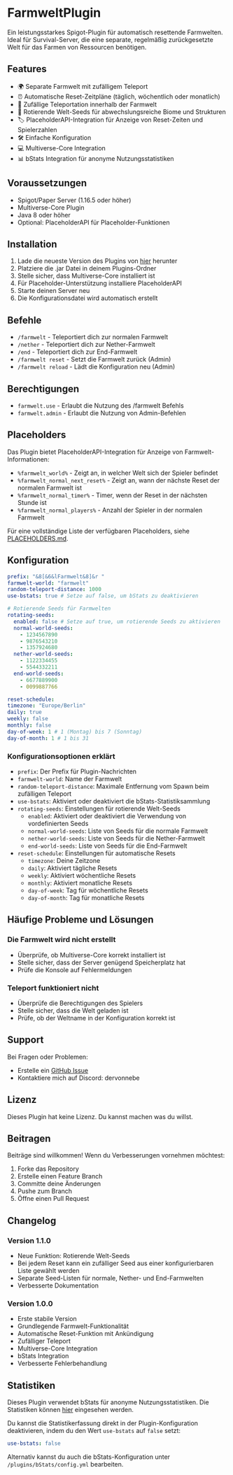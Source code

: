 # FarmweltPlugin

Ein leistungsstarkes Spigot-Plugin für automatisch resettende Farmwelten. Ideal für Survival-Server, die eine separate, regelmäßig zurückgesetzte Welt für das Farmen von Ressourcen benötigen.

## Features
- 🌍 Separate Farmwelt mit zufälligem Teleport
- ⏰ Automatische Reset-Zeitpläne (täglich, wöchentlich oder monatlich)
- 🎯 Zufällige Teleportation innerhalb der Farmwelt
- 🌱 Rotierende Welt-Seeds für abwechslungsreiche Biome und Strukturen
- 🏷️ PlaceholderAPI-Integration für Anzeige von Reset-Zeiten und Spielerzahlen
- 🛠️ Einfache Konfiguration
- 💻 Multiverse-Core Integration
- 📊 bStats Integration für anonyme Nutzungsstatistiken

## Voraussetzungen
- Spigot/Paper Server (1.16.5 oder höher)
- Multiverse-Core Plugin
- Java 8 oder höher
- Optional: PlaceholderAPI für Placeholder-Funktionen

## Installation
1. Lade die neueste Version des Plugins von [hier](https://github.com/dervonnebe/FarmweltPlugin/releases) herunter
2. Platziere die .jar Datei in deinem Plugins-Ordner
3. Stelle sicher, dass Multiverse-Core installiert ist
4. Für Placeholder-Unterstützung installiere PlaceholderAPI
5. Starte deinen Server neu
6. Die Konfigurationsdatei wird automatisch erstellt

## Befehle
- `/farmwelt` - Teleportiert dich zur normalen Farmwelt
- `/nether` - Teleportiert dich zur Nether-Farmwelt
- `/end` - Teleportiert dich zur End-Farmwelt
- `/farmwelt reset` - Setzt die Farmwelt zurück (Admin)
- `/farmwelt reload` - Lädt die Konfiguration neu (Admin)

## Berechtigungen
- `farmwelt.use` - Erlaubt die Nutzung des /farmwelt Befehls
- `farmwelt.admin` - Erlaubt die Nutzung von Admin-Befehlen

## Placeholders
Das Plugin bietet PlaceholderAPI-Integration für Anzeige von Farmwelt-Informationen:

- `%farmwelt_world%` - Zeigt an, in welcher Welt sich der Spieler befindet
- `%farmwelt_normal_next_reset%` - Zeigt an, wann der nächste Reset der normalen Farmwelt ist
- `%farmwelt_normal_timer%` - Timer, wenn der Reset in der nächsten Stunde ist
- `%farmwelt_normal_players%` - Anzahl der Spieler in der normalen Farmwelt

Für eine vollständige Liste der verfügbaren Placeholders, siehe [PLACEHOLDERS.md](PLACEHOLDERS.md).

## Konfiguration
```yaml
prefix: "&8[&6&lFarmwelt&8]&r "
farmwelt-world: "farmwelt"
random-teleport-distance: 1000
use-bstats: true # Setze auf false, um bStats zu deaktivieren

# Rotierende Seeds für Farmwelten
rotating-seeds:
  enabled: false # Setze auf true, um rotierende Seeds zu aktivieren
  normal-world-seeds:
    - 1234567890
    - 9876543210
    - 1357924680
  nether-world-seeds:
    - 1122334455
    - 5544332211
  end-world-seeds:
    - 6677889900
    - 0099887766

reset-schedule:
timezone: "Europe/Berlin"
daily: true
weekly: false
monthly: false
day-of-week: 1 # 1 (Montag) bis 7 (Sonntag)
day-of-month: 1 # 1 bis 31
```

### Konfigurationsoptionen erklärt
- `prefix`: Der Prefix für Plugin-Nachrichten
- `farmwelt-world`: Name der Farmwelt
- `random-teleport-distance`: Maximale Entfernung vom Spawn beim zufälligen Teleport
- `use-bstats`: Aktiviert oder deaktiviert die bStats-Statistiksammlung
- `rotating-seeds`: Einstellungen für rotierende Welt-Seeds
  - `enabled`: Aktiviert oder deaktiviert die Verwendung von vordefinierten Seeds
  - `normal-world-seeds`: Liste von Seeds für die normale Farmwelt
  - `nether-world-seeds`: Liste von Seeds für die Nether-Farmwelt
  - `end-world-seeds`: Liste von Seeds für die End-Farmwelt
- `reset-schedule`: Einstellungen für automatische Resets
  - `timezone`: Deine Zeitzone
  - `daily`: Aktiviert tägliche Resets
  - `weekly`: Aktiviert wöchentliche Resets
  - `monthly`: Aktiviert monatliche Resets
  - `day-of-week`: Tag für wöchentliche Resets
  - `day-of-month`: Tag für monatliche Resets

## Häufige Probleme und Lösungen

### Die Farmwelt wird nicht erstellt
- Überprüfe, ob Multiverse-Core korrekt installiert ist
- Stelle sicher, dass der Server genügend Speicherplatz hat
- Prüfe die Konsole auf Fehlermeldungen

### Teleport funktioniert nicht
- Überprüfe die Berechtigungen des Spielers
- Stelle sicher, dass die Welt geladen ist
- Prüfe, ob der Weltname in der Konfiguration korrekt ist

## Support
Bei Fragen oder Problemen:
- Erstelle ein [GitHub Issue](https://github.com/dervonnebe/FarmweltPlugin/issues)
- Kontaktiere mich auf Discord: dervonnebe

## Lizenz
Dieses Plugin hat keine Lizenz. Du kannst machen was du willst.

## Beitragen
Beiträge sind willkommen! Wenn du Verbesserungen vornehmen möchtest:
1. Forke das Repository
2. Erstelle einen Feature Branch
3. Committe deine Änderungen
4. Pushe zum Branch
5. Öffne einen Pull Request

## Changelog
### Version 1.1.0
- Neue Funktion: Rotierende Welt-Seeds
- Bei jedem Reset kann ein zufälliger Seed aus einer konfigurierbaren Liste gewählt werden
- Separate Seed-Listen für normale, Nether- und End-Farmwelten
- Verbesserte Dokumentation

### Version 1.0.0
- Erste stabile Version
- Grundlegende Farmwelt-Funktionalität
- Automatische Reset-Funktion mit Ankündigung
- Zufälliger Teleport
- Multiverse-Core Integration
- bStats Integration
- Verbesserte Fehlerbehandlung

## Statistiken
Dieses Plugin verwendet bStats für anonyme Nutzungsstatistiken. Die Statistiken können [hier](https://bstats.org/plugin/bukkit/FarmworldPlugin/24022) eingesehen werden.

Du kannst die Statistikerfassung direkt in der Plugin-Konfiguration deaktivieren, indem du den Wert `use-bstats` auf `false` setzt:
```yaml
use-bstats: false
```

Alternativ kannst du auch die bStats-Konfiguration unter `/plugins/bStats/config.yml` bearbeiten.